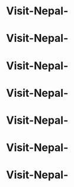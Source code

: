 # Visit-Nepal-
# Visit-Nepal-
# Visit-Nepal-
# Visit-Nepal-
# Visit-Nepal-
# Visit-Nepal-
# Visit-Nepal-
